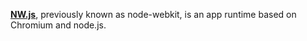 [**NW.js**](https://nwjs.io/), previously known as node-webkit, is an app runtime based on Chromium and node.js.